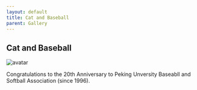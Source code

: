 ```yaml
---
layout: default
title: Cat and Baseball
parent: Gallery
---
```


## Cat and Baseball

![avatar](/raimer.github.io/assets/images/cat_and_baseball.jpg)

Congratulations to the 20th Anniversary to Peking Unversity Baseabll and Softball Association (since 1996).
